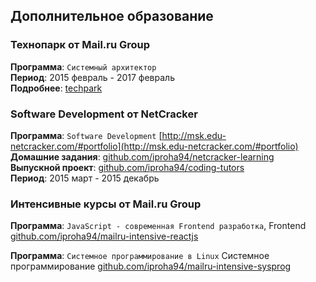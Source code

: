 ## Дополнительное образование

### Технопарк от Mail.ru Group
**Программа**: `Системный архитектор`  
**Период**: 2015 февраль - 2017 февраль  
**Подробнее**: [techpark](about_me/mailru_techpark.md)  

### Software Development от NetCracker
**Программа**: `Software Development` [http://msk.edu-netcracker.com/#portfolio](http://msk.edu-netcracker.com/#portfolio)  
**Домашние задания**: [github.com/iproha94/netcracker-learning](https://github.com/iproha94/netcracker-learning)  
**Выпускной проект**: [github.com/iproha94/coding-tutors](https://github.com/iproha94/coding-tutors)  
**Период**: 2015 март - 2015 декабрь

### Интенсивные курсы от Mail.ru Group

**Программа**: `JavaScript - современная Frontend разработка`, Frontend
[github.com/iproha94/mailru-intensive-reactjs](https://github.com/iproha94/mailru-intensive-reactjs)

**Программа**: `Системное программирование в Linux` Системное программирование
[github.com/iproha94/mailru-intensive-sysprog](https://github.com/iproha94/mailru-intensive-sysprog)
